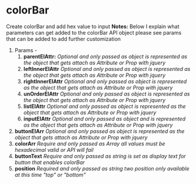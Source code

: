 # colorBar
Create colorBar and add hex value to input 
**Notes:** Below I explain what parameters can get added to the colorBar API object please see params that can be added to add further customization
1. Params - 
   1. **parentElAttr:** *Optional and only passed as object is represented as the object that gets attach as Attribute or Prop with jquery*
   2. **leftInnerElAttr** *Optional and only passed as object is represented as the object that gets attach as Attribute or Prop with jquery*
   3. **rightInnerElAttr** *Optional and only passed as object is represented as the object that gets attach as Attribute or Prop with jquery*
   4. **unOrderElAttr** *Optional and only passed as object is represented as the object that gets attach as Attribute or Prop with jquery*
   5. **listElAttr** *Optional and only passed as object is represented as the object that gets attach as Attribute or Prop with jquery*
   6. **inputElAttr** *Optional and only passed as object and is represented as the object that gets attach as Attribute or Prop with jquery*
  7. **buttonElArr** *Optional and only passed as object is represented as the object that gets attach as Attribute or Prop with jquery*
  8. **colorArr** *Require and only passed as Array all values must be hexadecimal valid or API will fail*
  9. **buttonText** *Require and only passed as string is set as display text for button that enables colorBar*
  10. **position** *Required and only passed as string two position only available at this time "top" or "bottom"*